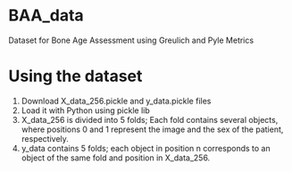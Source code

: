 # BAA_data
Dataset for Bone Age Assessment using Greulich and Pyle Metrics

# Using the dataset
1. Download X_data_256.pickle and y_data.pickle files
2. Load it with Python using pickle lib
3. X_data_256 is divided into 5 folds; Each fold contains several objects, where positions 0 and 1 represent the image and the sex of the patient, respectively.
4. y_data contains 5 folds; each object in position n corresponds to an object of the same fold and position in X_data_256.
    
